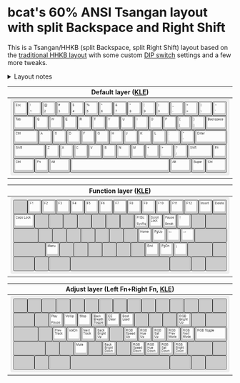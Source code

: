 # bcat's 60% ANSI Tsangan layout with split Backspace and Right Shift

This is a Tsangan/HHKB (split Backspace, split Right Shift) layout based on the
[traditional HHKB layout](https://hhkb.io/layout/) with some custom [DIP
switch](https://hhkb.io/components/controllers/) settings and a few more tweaks.

<details>
<summary>Layout notes</summary>

* The Delete key is mapped as Backspace (SW3).
* The Alt and Super keys are swapped to put Alt directly adjacent to the
  spacebar (SW5).
* The Left Super key is replaced with another Fn key (SW4). This enables F1
  through F6 to be typed with the left hand, without taking the right hand off
  the mouse, which is quite useful while gaming.
* When both Fn keys are pressed simultaneously, an "adjust layer" activates to
  allow keyboard configuration. (This is similar to QMK's [tri-layer
  feature](https://docs.qmk.fm/#/feature_tri_layer) commonly used on ortholinear
  keyboards, except that the Left Fn and Right Fn keys both active the same
  function layer when pressed on their own.)
* The adjust layer contains reset keys, RGB underglow, and backlight controls
  (in place of the arrow and navigation keys).
* The leftmost and rightmost bottom row keys are mapped to Ctrl rather than
  anything more useful because many of my Tsangan PCBs have HHKB-layout plates
  and/or blockers, and so it's not even guaranteed there are switches installed
  in these positions.
</details>

| Default layer ([KLE](http://www.keyboard-layout-editor.com/#/gists/86b33d75aa6f56d8781ab3d8475f4e77)) |
| :-: |
| ![Layout](layer_default.png) |

| Function layer ([KLE](http://www.keyboard-layout-editor.com/#/gists/f6311fd7e315de781143b80eb040a551)) |
| :-: |
| ![Layout](layer_function.png) |

| Adjust layer (Left Fn+Right Fn, [KLE](http://www.keyboard-layout-editor.com/#/gists/65ac939caec878401603bc36290852d4)) |
| :-: |
| ![Layout](layer_adjust.png) |
